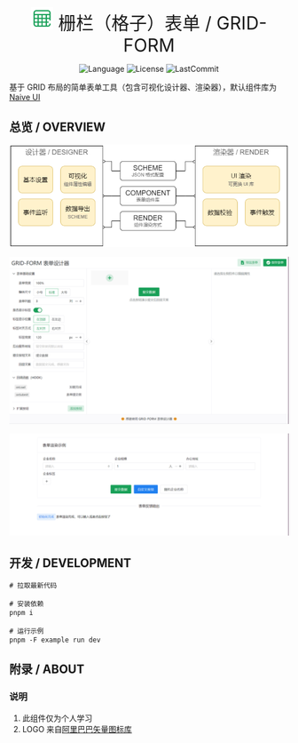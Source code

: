 <div align=center>
<span style="font-size:2rem;"> <img src="packages/example/public/logo.svg" width=40 />  栅栏（格子）表单 / GRID-FORM </span>

![Language](https://img.shields.io/github/languages/top/0604hx/grid-form?logo=javascript&color=blue)
![License](https://img.shields.io/badge/License-MIT-green)
![LastCommit](https://img.shields.io/github/last-commit/0604hx/grid-form?color=blue&logo=github)

</div>

基于 GRID 布局的简单表单工具（包含可视化设计器、渲染器），默认组件库为 [Naive UI](https://www.naiveui.com)

## 总览 / OVERVIEW

![框架](docs/screenshot/overview.png)

![设计器](docs/screenshot/designer.png)

![渲染器](docs/screenshot/render.png)

## 开发 / DEVELOPMENT

```shell
# 拉取最新代码

# 安装依赖
pnpm i

# 运行示例
pnpm -F example run dev
```

## 附录 / ABOUT

### 说明

1. 此组件仅为个人学习
2. LOGO 来自[阿里巴巴矢量图标库](https://www.iconfont.cn/)
